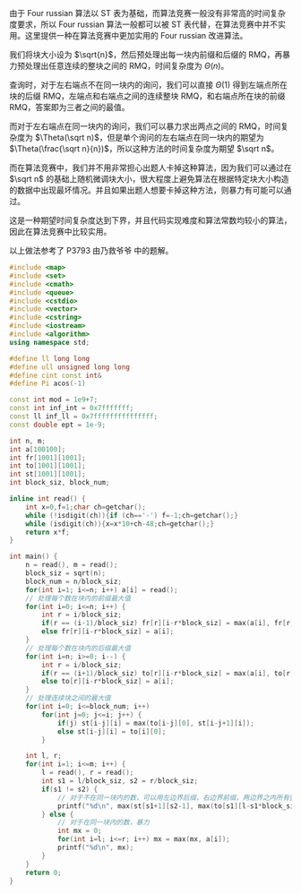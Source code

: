 由于 Four russian 算法以 ST 表为基础，而算法竞赛一般没有非常高的时间复杂度要求，所以 Four russian 算法一般都可以被 ST 表代替，在算法竞赛中并不实用。这里提供一种在算法竞赛中更加实用的 Four russian 改进算法。

我们将块大小设为 $\sqrt{n}$，然后预处理出每一块内前缀和后缀的 RMQ，再暴力预处理出任意连续的整块之间的 RMQ，时间复杂度为 $\Theta(n)$。

查询时，对于左右端点不在同一块内的询问，我们可以直接 $\Theta(1)$ 得到左端点所在块的后缀 RMQ，左端点和右端点之间的连续整块 RMQ，和右端点所在块的前缀 RMQ，答案即为三者之间的最值。

而对于左右端点在同一块内的询问，我们可以暴力求出两点之间的 RMQ，时间复杂度为 $\Theta(\sqrt n)$，但是单个询问的左右端点在同一块内的期望为 $\Theta(\frac{\sqrt n}{n})$，所以这种方法的时间复杂度为期望 $\sqrt n$。

而在算法竞赛中，我们并不用非常担心出题人卡掉这种算法，因为我们可以通过在 $\sqrt n$ 的基础上随机微调块大小，很大程度上避免算法在根据特定块大小构造的数据中出现最坏情况。并且如果出题人想要卡掉这种方法，则暴力有可能可以通过。

这是一种期望时间复杂度达到下界，并且代码实现难度和算法常数均较小的算法，因此在算法竞赛中比较实用。

以上做法参考了 P3793 由乃救爷爷 中的题解。

```c++
#include <map>
#include <set>
#include <cmath>
#include <queue>
#include <cstdio>
#include <vector>
#include <cstring>
#include <iostream>
#include <algorithm>
using namespace std;

#define ll long long
#define ull unsigned long long
#define cint const int&
#define Pi acos(-1)

const int mod = 1e9+7;
const int inf_int = 0x7fffffff;
const ll inf_ll = 0x7fffffffffffffff;
const double ept = 1e-9;

int n, m;
int a[100100];
int fr[1001][1001];
int to[1001][1001];
int st[1001][1001];
int block_siz, block_num;

inline int read() {
	int x=0,f=1;char ch=getchar();
	while (!isdigit(ch)){if (ch=='-') f=-1;ch=getchar();}
	while (isdigit(ch)){x=x*10+ch-48;ch=getchar();}
	return x*f;
}

int main() {
    n = read(), m = read();
    block_siz = sqrt(n);
    block_num = n/block_siz;
    for(int i=1; i<=n; i++) a[i] = read();
    // 处理每个数在块内的前缀最大值
    for(int i=0; i<=n; i++) {
        int r = i/block_siz;
        if(r == (i-1)/block_siz) fr[r][i-r*block_siz] = max(a[i], fr[r][i-r*block_siz-1]);
        else fr[r][i-r*block_siz] = a[i];
    }
    // 处理每个数在块内的后缀最大值
    for(int i=n; i>=0; i--) {
        int r = i/block_siz;
        if(r == (i+1)/block_siz) to[r][i-r*block_siz] = max(a[i], to[r][i-r*block_siz+1]);
        else to[r][i-r*block_siz] = a[i];
    }
    // 处理连续块之间的最大值
    for(int i=0; i<=block_num; i++)
        for(int j=0; j<=i; j++) {
            if(j) st[i-j][i] = max(to[i-j][0], st[i-j+1][i]);
            else st[i-j][i] = to[i][0];
        }

    int l, r;
    for(int i=1; i<=m; i++) {
        l = read(), r = read();
        int s1 = l/block_siz, s2 = r/block_siz;
        if(s1 != s2) {
            // 对于不在同一块内的数，可以用左边界后缀，右边界前缀，两边界之内所有整块三者取max
            printf("%d\n", max(st[s1+1][s2-1], max(to[s1][l-s1*block_siz], fr[s2][r-s2*block_siz])));
        } else {
            // 对于在同一块内的数，暴力
            int mx = 0;
            for(int i=l; i<=r; i++) mx = max(mx, a[i]);
            printf("%d\n", mx);
        }
    }
    return 0;
}
```


